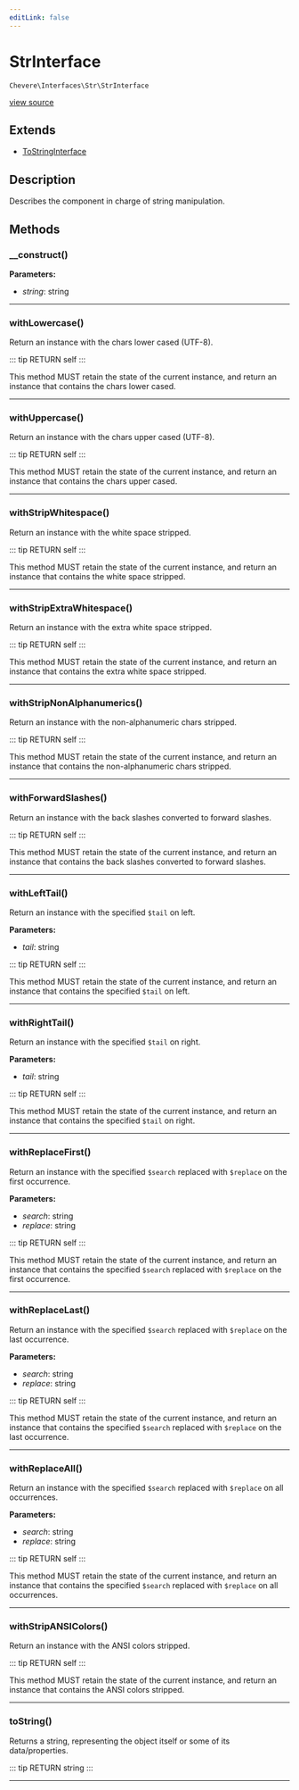 ```yaml
---
editLink: false
---
```


# StrInterface

`Chevere\Interfaces\Str\StrInterface`

[view source](https://github.com/chevere/chevere/blob/master/src/Chevere/Interfaces/Str/StrInterface.php)

## Extends

- [ToStringInterface](../Common/ToStringInterface.md)

## Description

Describes the component in charge of string manipulation.

## Methods

### __construct()

**Parameters:**

- *string*: string

---

### withLowercase()

Return an instance with the chars lower cased (UTF-8).

::: tip RETURN
self
:::

This method MUST retain the state of the current instance, and return
an instance that contains the chars lower cased.

---

### withUppercase()

Return an instance with the chars upper cased (UTF-8).

::: tip RETURN
self
:::

This method MUST retain the state of the current instance, and return
an instance that contains the chars upper cased.

---

### withStripWhitespace()

Return an instance with the white space stripped.

::: tip RETURN
self
:::

This method MUST retain the state of the current instance, and return
an instance that contains the white space stripped.

---

### withStripExtraWhitespace()

Return an instance with the extra white space stripped.

::: tip RETURN
self
:::

This method MUST retain the state of the current instance, and return
an instance that contains the extra white space stripped.

---

### withStripNonAlphanumerics()

Return an instance with the non-alphanumeric chars stripped.

::: tip RETURN
self
:::

This method MUST retain the state of the current instance, and return
an instance that contains the non-alphanumeric chars stripped.

---

### withForwardSlashes()

Return an instance with the back slashes converted to forward slashes.

::: tip RETURN
self
:::

This method MUST retain the state of the current instance, and return
an instance that contains the back slashes converted to forward slashes.

---

### withLeftTail()

Return an instance with the specified `$tail` on left.

**Parameters:**

- *tail*: string

::: tip RETURN
self
:::

This method MUST retain the state of the current instance, and return
an instance that contains the specified `$tail` on left.

---

### withRightTail()

Return an instance with the specified `$tail` on right.

**Parameters:**

- *tail*: string

::: tip RETURN
self
:::

This method MUST retain the state of the current instance, and return
an instance that contains the specified `$tail` on right.

---

### withReplaceFirst()

Return an instance with the specified `$search` replaced with `$replace` on the first occurrence.

**Parameters:**

- *search*: string
- *replace*: string

::: tip RETURN
self
:::

This method MUST retain the state of the current instance, and return
an instance that contains the specified `$search` replaced with `$replace` on the first occurrence.

---

### withReplaceLast()

Return an instance with the specified `$search` replaced with `$replace` on the last occurrence.

**Parameters:**

- *search*: string
- *replace*: string

::: tip RETURN
self
:::

This method MUST retain the state of the current instance, and return
an instance that contains the specified `$search` replaced with `$replace` on the last occurrence.

---

### withReplaceAll()

Return an instance with the specified `$search` replaced with `$replace` on all occurrences.

**Parameters:**

- *search*: string
- *replace*: string

::: tip RETURN
self
:::

This method MUST retain the state of the current instance, and return
an instance that contains the specified `$search` replaced with `$replace` on all occurrences.

---

### withStripANSIColors()

Return an instance with the ANSI colors stripped.

::: tip RETURN
self
:::

This method MUST retain the state of the current instance, and return
an instance that contains the ANSI colors stripped.

---

### toString()

Returns a string, representing the object itself or some of its data/properties.

::: tip RETURN
string
:::

---
